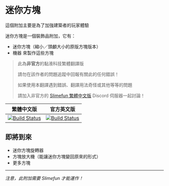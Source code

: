 # 迷你方塊

這個附加主要是為了加強建築者的玩家體驗

迷你方塊是一個裝飾品附加，它有：

* 迷你方塊（縮小／頭顱大小的原版方塊版本）
* 機器 來製作這些方塊

> 此為**非官方**的黏液科技繁體翻譯版
>
> 請勿在該作者的問題追蹤中回報有關此的任何錯誤！
>
> 如果使用本翻譯遇到錯誤、翻譯用法奇怪或其他等等的問題
>
> 請加入非官方的 [Slimefun 繁體中文版][TraditionalChinese-DiscordLink] Discord 伺服器一起討論！

| 繁體中文版 | 官方英文版 |
| -------- | -------- |
| [![Build Status][TraditionalChinese-Badge]][TraditionalChinese-Link] | [![Build Status][Official-Badge]][Official-Link] |

[TraditionalChinese-Badge]: https://xmikux.github.io/builds/SlimeTraditionalTranslation/MiniBlocks/master/badge.svg
[TraditionalChinese-Link]: https://xmikux.github.io/builds/SlimeTraditionalTranslation/MiniBlocks/master/
[TraditionalChinese-DiscordLink]: https://discord.gg/GF4CwjFXT9
[Official-Badge]: https://thebusybiscuit.github.io/builds/TheRealEzCoins/MiniBlocks/master/badge.svg
[Official-Link]: https://thebusybiscuit.github.io/builds/TheRealEzCoins/MiniBlocks/master/

## 即將到來

* 迷你方塊旋轉器
* 方塊放大機（能讓迷你方塊變回原來的形式）
* 更多方塊



***

*注意，此附加需要 Slimefun 才能運作！*
